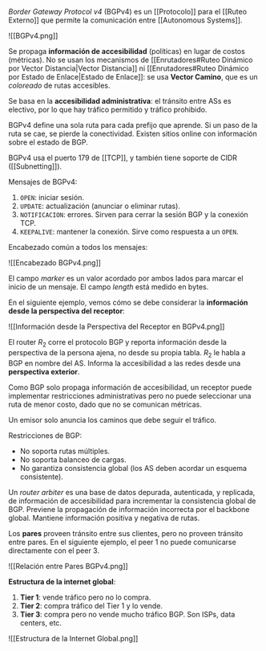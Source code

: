 *Border Gateway Protocol v4* (BGPv4) es un [[Protocolo]] para el [[Ruteo Externo]] que permite la comunicación entre [[Autonomous Systems]].

![[BGPv4.png]]

Se propaga **información de accesibilidad** (políticas) en lugar de costos (métricas). No se usan los mecanismos de [[Enrutadores#Ruteo Dinámico por Vector Distancia|Vector Distancia]] ni [[Enrutadores#Ruteo Dinámico por Estado de Enlace|Estado de Enlace]]: se usa **Vector Camino**, que es un *coloreado* de rutas accesibles. 

Se basa en la **accesibilidad administrativa**: el tránsito entre ASs es electivo, por lo que hay tráfico permitido y tráfico prohibido.

BGPv4 define una sola ruta para cada prefijo que aprende. Si un paso de la ruta se cae, se pierde la conectividad. Existen sitios online con información sobre el estado de BGP.

BGPv4 usa el puerto 179 de [[TCP]], y también tiene soporte de CIDR ([[Subnetting]]).

Mensajes de BGPv4:

1. `OPEN`: iniciar sesión.
2. `UPDATE`: actualización (anunciar o eliminar rutas).
3. `NOTIFICACION`: errores. Sirven para cerrar la sesión BGP y la conexión TCP.
4. `KEEPALIVE`: mantener la conexión. Sirve como respuesta a un `OPEN`.

Encabezado común a todos los mensajes:

![[Encabezado BGPv4.png]]

El campo *marker* es un valor acordado por ambos lados para marcar el inicio de un mensaje. El campo *length* está medido en bytes.

En el siguiente ejemplo, vemos cómo se debe considerar la **información desde la perspectiva del receptor**:

![[Información desde la Perspectiva del Receptor en BGPv4.png]]

El router $R_2$ corre el protocolo BGP y reporta información desde la perspectiva de la persona ajena, no desde su propia tabla. $R_2$ le habla a BGP en nombre del AS. Informa la accesibilidad a las redes desde una **perspectiva exterior**.

Como BGP solo propaga información de accesibilidad, un receptor puede implementar restricciones administrativas pero no puede seleccionar una ruta de menor costo, dado que no se comunican métricas.

Un emisor solo anuncia los caminos que debe seguir el tráfico. 

Restricciones de BGP:

- No soporta rutas múltiples.
- No soporta balanceo de cargas.
- No garantiza consistencia global (los AS deben acordar un esquema consistente).

Un *router arbiter* es una base de datos depurada, autenticada, y replicada, de información de accesibilidad para incrementar la consistencia global de BGP. Previene la propagación de información incorrecta por el backbone global. Mantiene información positiva y negativa de rutas.

Los **pares** proveen tránsito entre sus clientes, pero no proveen tránsito entre pares. En el siguiente ejemplo, el peer 1 no puede comunicarse directamente con el peer 3.

![[Relación entre Pares BGPv4.png]]

**Estructura de la internet global**:

1. **Tier 1**: vende tráfico pero no lo compra.
2. **Tier 2**: compra tráfico del Tier 1 y lo vende.
3. **Tier 3**: compra pero no vende mucho tráfico BGP. Son ISPs, data centers, etc.

![[Estructura de la Internet Global.png]]
